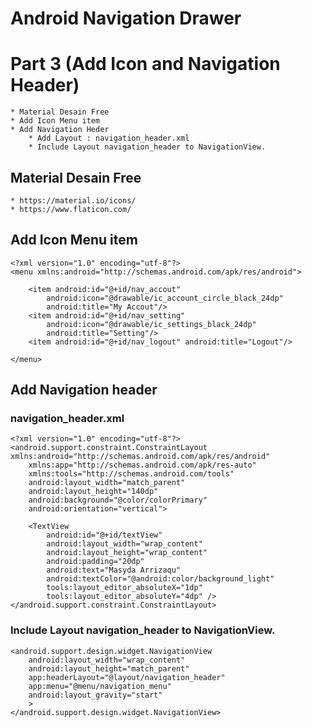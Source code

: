 # Android Navigation Drawer 
# Part 3 (Add Icon and Navigation Header)
	* Material Desain Free 
	* Add Icon Menu item
	* Add Navigation Heder
		* Add Layout : navigation_header.xml
		* Include Layout navigation_header to NavigationView. 
		
## Material Desain Free 
	* https://material.io/icons/
	* https://www.flaticon.com/
## Add Icon Menu item 
	<?xml version="1.0" encoding="utf-8"?>
	<menu xmlns:android="http://schemas.android.com/apk/res/android">

		<item android:id="@+id/nav_accout"
			android:icon="@drawable/ic_account_circle_black_24dp"
			android:title="My Accout"/>
		<item android:id="@+id/nav_setting"
			android:icon="@drawable/ic_settings_black_24dp"
			android:title="Setting"/>
		<item android:id="@+id/nav_logout" android:title="Logout"/>

	</menu>
## Add Navigation header
### navigation_header.xml
	<?xml version="1.0" encoding="utf-8"?>
	<android.support.constraint.ConstraintLayout xmlns:android="http://schemas.android.com/apk/res/android"
		xmlns:app="http://schemas.android.com/apk/res-auto"
		xmlns:tools="http://schemas.android.com/tools"
		android:layout_width="match_parent"
		android:layout_height="140dp"
		android:background="@color/colorPrimary"
		android:orientation="vertical">

		<TextView
			android:id="@+id/textView"
			android:layout_width="wrap_content"
			android:layout_height="wrap_content"
			android:padding="20dp"
			android:text="Masyda Arrizaqu"
			android:textColor="@android:color/background_light"
			tools:layout_editor_absoluteX="1dp"
			tools:layout_editor_absoluteY="4dp" />
	</android.support.constraint.ConstraintLayout>
	
### Include Layout navigation_header to NavigationView.
	<android.support.design.widget.NavigationView
        android:layout_width="wrap_content"
        android:layout_height="match_parent"
        app:headerLayout="@layout/navigation_header"
        app:menu="@menu/navigation_menu"
        android:layout_gravity="start"
        >
    </android.support.design.widget.NavigationView>

